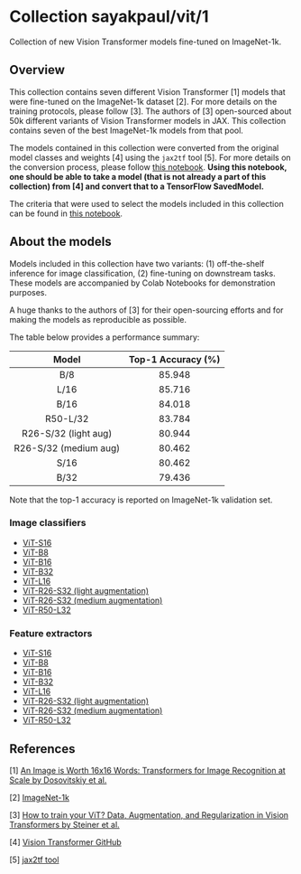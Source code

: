 # Collection sayakpaul/vit/1

Collection of new Vision Transformer models fine-tuned on ImageNet-1k.

<!-- dataset: imagenet-ilsvrc-2012-cls -->
<!-- task: image-classification -->

## Overview

This collection contains seven different Vision Transformer [1] models that were fine-tuned 
on the ImageNet-1k dataset [2]. For more details on the training protocols, please follow [3].
The authors of [3] open-sourced about 50k different variants of Vision Transformer models in JAX. 
This collection contains seven of the best ImageNet-1k models from that pool. 

The models contained in this collection were converted from the original model classes and
weights [4] using the `jax2tf` tool [5]. For more details on the conversion process, please
follow [this notebook](https://colab.research.google.com/github/sayakpaul/ViT-jax2tf/blob/main/conversion.ipynb).
**Using this notebook, one should be able to take a model (that is not already a part of
this collection) from [4] and convert that to a TensorFlow SavedModel.**

The criteria that were used to select the models included in this collection can be found
in [this notebook](https://colab.research.google.com/github/sayakpaul/ViT-jax2tf/blob/main/model-selector.ipynb). 

## About the models

Models included in this collection have two variants: (1) off-the-shelf inference for image
classification, (2) fine-tuning on downstream tasks. These models are accompanied by
Colab Notebooks for demonstration purposes. 

A huge thanks to the authors of [3] for their open-sourcing efforts and for making the models
as reproducible as possible.

The table below provides a performance summary:

| **Model** | **Top-1 Accuracy (%)** |
|:---:|:---:|
| B/8 | 85.948 |
| L/16 | 85.716 |
| B/16 | 84.018 |
| R50-L/32 | 83.784 |
| R26-S/32 (light aug) | 80.944 |
| R26-S/32 (medium aug) | 80.462 |
| S/16 | 80.462 |
| B/32 | 79.436 |

Note that the top-1 accuracy is reported on ImageNet-1k validation set.

### Image classifiers

* [ViT-S16](https://tfhub.dev/sayakpaul/vit_s16_classification/1)
* [ViT-B8](https://tfhub.dev/sayakpaul/vit_b8_classification/1)
* [ViT-B16](https://tfhub.dev/sayakpaul/vit_b16_classification/1)
* [ViT-B32](https://tfhub.dev/sayakpaul/vit_b32_classification/1)
* [ViT-L16](https://tfhub.dev/sayakpaul/vit_l16_classification/1)
* [ViT-R26-S32 (light augmentation)](https://tfhub.dev/sayakpaul/vit_r26_s32_lightaug_classification/1)
* [ViT-R26-S32 (medium augmentation)](https://tfhub.dev/sayakpaul/vit_r26_s32_medaug_classification/1)
* [ViT-R50-L32](https://tfhub.dev/sayakpaul/vit_r50_l32_classification/1)

### Feature extractors

* [ViT-S16](https://tfhub.dev/sayakpaul/vit_s16_fe/1)
* [ViT-B8](https://tfhub.dev/sayakpaul/vit_b8_fe/1)
* [ViT-B16](https://tfhub.dev/sayakpaul/vit_b16_fe/1)
* [ViT-B32](https://tfhub.dev/sayakpaul/vit_b32_fe/1)
* [ViT-L16](https://tfhub.dev/sayakpaul/vit_l16_fe/1)
* [ViT-R26-S32 (light augmentation)](https://tfhub.dev/sayakpaul/vit_r26_s32_lightaug_fe/1)
* [ViT-R26-S32 (medium augmentation)](https://tfhub.dev/sayakpaul/vit_r26_s32_medaug_fe/1)
* [ViT-R50-L32](https://tfhub.dev/sayakpaul/vit_r50_l32_fe/1)

## References

[1] [An Image is Worth 16x16 Words: Transformers for Image Recognition at Scale by Dosovitskiy et al.](https://arxiv.org/abs/2010.11929)

[2] [ImageNet-1k](https://www.image-net.org/challenges/LSVRC/2012/index.php)

[3] [How to train your ViT? Data, Augmentation, and Regularization in Vision Transformers by Steiner et al.](https://arxiv.org/abs/2106.10270)

[4] [Vision Transformer GitHub](https://github.com/google-research/vision_transformer)

[5] [jax2tf tool](https://github.com/google/jax/tree/main/jax/experimental/jax2tf/)